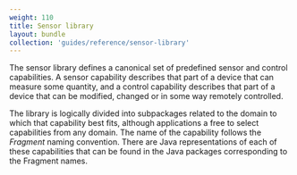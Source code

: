 ```yaml
---
weight: 110
title: Sensor library
layout: bundle
collection: 'guides/reference/sensor-library'
---
```

The sensor library defines a canonical set of predefined sensor and control capabilities. A sensor capability describes that part of a device that can measure some quantity, and a control capability describes that part of a device that can be modified, changed or in some way remotely controlled.

The library is logically divided into subpackages related to the domain to which that capability best fits, although applications a free to select capabilities from any domain. The name of the capability follows the *Fragment* naming convention. There are Java representations of each of these capabilities that can be found in the Java packages corresponding to the Fragment names.